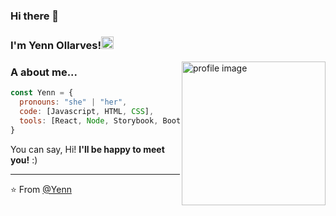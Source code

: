 ### Hi there 👋
<h3> I'm Yenn Ollarves!<img src="https://img.icons8.com/bubbles/50/000000/brown-curly-hair-lady-with-glasses.png" width="20"/> </h3>
<img align='right' src="" alt="profile image" width="230">

</em></p>
<!--
[![Twitter: ThaiiBraga](https://img.shields.io/twitter/follow/ThaiiBraga?style=social)](https://twitter.com/ThaiiBraga)
[![Linkedin: thaianebraga](https://img.shields.io/badge/-thaianebraga-blue?style=flat-square&logo=Linkedin&logoColor=white&link=https://www.linkedin.com/in/thaianebraga/)](https://www.linkedin.com/in/thaianebraga/)
[![GitHub Thaiane](https://img.shields.io/github/followers/thaiane?label=follow&style=social)](https://github.com/Thaiane)
-->

### A about me...  

```javascript
const Yenn = {
  pronouns: "she" | "her",
  code: [Javascript, HTML, CSS],
  tools: [React, Node, Storybook, Bootstrap, Jest, Git]
}
```
You can say, Hi! <b> I'll be happy to meet you!</b> :)</em>

---

⭐️ From [@Yenn](https://github.com/YennyOllarves)

<!--
**YennyOllarves/YennyOllarves** is a ✨ _special_ ✨ repository because its `README.md` (this file) appears on your GitHub profile.

Here are some ideas to get you started:

- 🔭 I’m currently working on ...
- 🌱 I’m currently learning ...
- 👯 I’m looking to collaborate on ...
- 🤔 I’m looking for help with ...
- 💬 Ask me about ...
- 📫 How to reach me: ...
- 😄 Pronouns: ...
- ⚡ Fun fact: ...
-->
